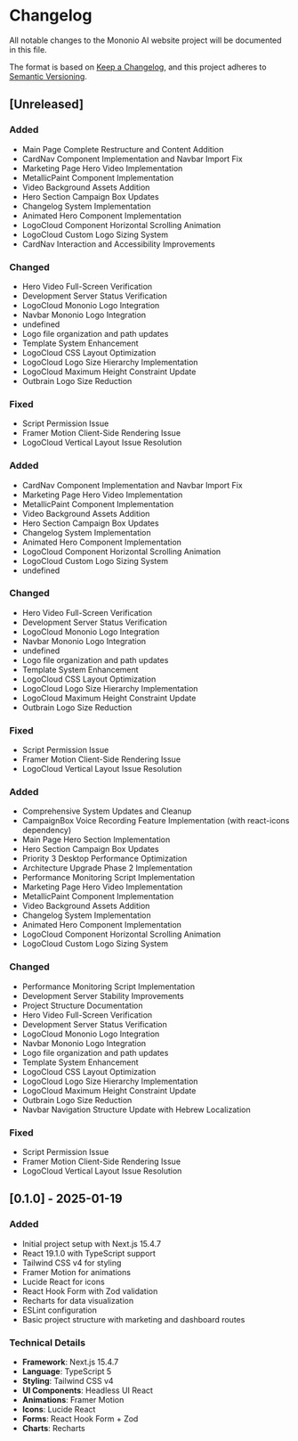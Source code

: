 # Changelog

All notable changes to the Mononio AI website project will be documented in this file.

The format is based on [Keep a Changelog](https://keepachangelog.com/en/1.0.0/),
and this project adheres to [Semantic Versioning](https://semver.org/spec/v2.0.0.html).

## [Unreleased]

### Added
- Main Page Complete Restructure and Content Addition
- CardNav Component Implementation and Navbar Import Fix
- Marketing Page Hero Video Implementation
- MetallicPaint Component Implementation
- Video Background Assets Addition
- Hero Section Campaign Box Updates
- Changelog System Implementation
- Animated Hero Component Implementation
- LogoCloud Component Horizontal Scrolling Animation
- LogoCloud Custom Logo Sizing System
- CardNav Interaction and Accessibility Improvements

### Changed
- Hero Video Full-Screen Verification
- Development Server Status Verification
- LogoCloud Mononio Logo Integration
- Navbar Mononio Logo Integration
- undefined
- Logo file organization and path updates
- Template System Enhancement
- LogoCloud CSS Layout Optimization
- LogoCloud Logo Size Hierarchy Implementation
- LogoCloud Maximum Height Constraint Update
- Outbrain Logo Size Reduction

### Fixed
- Script Permission Issue
- Framer Motion Client-Side Rendering Issue
- LogoCloud Vertical Layout Issue Resolution



### Added
- CardNav Component Implementation and Navbar Import Fix
- Marketing Page Hero Video Implementation
- MetallicPaint Component Implementation
- Video Background Assets Addition
- Hero Section Campaign Box Updates
- Changelog System Implementation
- Animated Hero Component Implementation
- LogoCloud Component Horizontal Scrolling Animation
- LogoCloud Custom Logo Sizing System
- undefined

### Changed
- Hero Video Full-Screen Verification
- Development Server Status Verification
- LogoCloud Mononio Logo Integration
- Navbar Mononio Logo Integration
- undefined
- Logo file organization and path updates
- Template System Enhancement
- LogoCloud CSS Layout Optimization
- LogoCloud Logo Size Hierarchy Implementation
- LogoCloud Maximum Height Constraint Update
- Outbrain Logo Size Reduction

### Fixed
- Script Permission Issue
- Framer Motion Client-Side Rendering Issue
- LogoCloud Vertical Layout Issue Resolution



### Added
- Comprehensive System Updates and Cleanup
- CampaignBox Voice Recording Feature Implementation (with react-icons dependency)
- Main Page Hero Section Implementation
- Hero Section Campaign Box Updates
- Priority 3 Desktop Performance Optimization
- Architecture Upgrade Phase 2 Implementation
- Performance Monitoring Script Implementation
- Marketing Page Hero Video Implementation
- MetallicPaint Component Implementation
- Video Background Assets Addition
- Changelog System Implementation
- Animated Hero Component Implementation
- LogoCloud Component Horizontal Scrolling Animation
- LogoCloud Custom Logo Sizing System

### Changed
- Performance Monitoring Script Implementation
- Development Server Stability Improvements
- Project Structure Documentation
- Hero Video Full-Screen Verification
- Development Server Status Verification
- LogoCloud Mononio Logo Integration
- Navbar Mononio Logo Integration
- Logo file organization and path updates
- Template System Enhancement
- LogoCloud CSS Layout Optimization
- LogoCloud Logo Size Hierarchy Implementation
- LogoCloud Maximum Height Constraint Update
- Outbrain Logo Size Reduction
- Navbar Navigation Structure Update with Hebrew Localization

### Fixed
- Script Permission Issue
- Framer Motion Client-Side Rendering Issue
- LogoCloud Vertical Layout Issue Resolution

## [0.1.0] - 2025-01-19

### Added
- Initial project setup with Next.js 15.4.7
- React 19.1.0 with TypeScript support
- Tailwind CSS v4 for styling
- Framer Motion for animations
- Lucide React for icons
- React Hook Form with Zod validation
- Recharts for data visualization
- ESLint configuration
- Basic project structure with marketing and dashboard routes

### Technical Details
- **Framework**: Next.js 15.4.7
- **Language**: TypeScript 5
- **Styling**: Tailwind CSS v4
- **UI Components**: Headless UI React
- **Animations**: Framer Motion
- **Icons**: Lucide React
- **Forms**: React Hook Form + Zod
- **Charts**: Recharts 